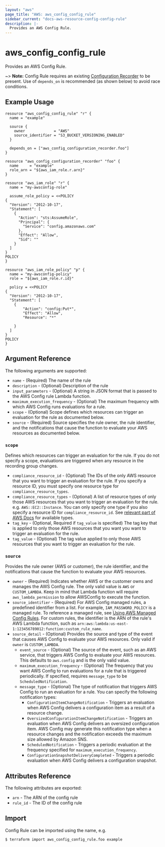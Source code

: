 ```yaml
---
layout: "aws"
page_title: "AWS: aws_config_config_rule"
sidebar_current: "docs-aws-resource-config-config-rule"
description: |-
  Provides an AWS Config Rule.
---
```


# aws_config_config_rule

Provides an AWS Config Rule.

~> **Note:** Config Rule requires an existing [Configuration Recorder](/docs/providers/aws/r/config_configuration_recorder.html) to be present. Use of `depends_on` is recommended (as shown below) to avoid race conditions.

## Example Usage

```hcl
resource "aws_config_config_rule" "r" {
  name = "example"

  source {
    owner             = "AWS"
    source_identifier = "S3_BUCKET_VERSIONING_ENABLED"
  }

  depends_on = ["aws_config_configuration_recorder.foo"]
}

resource "aws_config_configuration_recorder" "foo" {
  name     = "example"
  role_arn = "${aws_iam_role.r.arn}"
}

resource "aws_iam_role" "r" {
  name = "my-awsconfig-role"

  assume_role_policy = <<POLICY
{
  "Version": "2012-10-17",
  "Statement": [
    {
      "Action": "sts:AssumeRole",
      "Principal": {
        "Service": "config.amazonaws.com"
      },
      "Effect": "Allow",
      "Sid": ""
    }
  ]
}
POLICY
}

resource "aws_iam_role_policy" "p" {
  name = "my-awsconfig-policy"
  role = "${aws_iam_role.r.id}"

  policy = <<POLICY
{
  "Version": "2012-10-17",
  "Statement": [
  	{
  		"Action": "config:Put*",
  		"Effect": "Allow",
  		"Resource": "*"

  	}
  ]
}
POLICY
}
```

## Argument Reference

The following arguments are supported:

* `name` - (Required) The name of the rule
* `description` - (Optional) Description of the rule
* `input_parameters` - (Optional) A string in JSON format that is passed to the AWS Config rule Lambda function.
* `maximum_execution_frequency` - (Optional) The maximum frequency with which AWS Config runs evaluations for a rule.
* `scope` - (Optional) Scope defines which resources can trigger an evaluation for the rule as documented below.
* `source` - (Required) Source specifies the rule owner, the rule identifier, and the notifications that cause
	the function to evaluate your AWS resources as documented below.

### `scope`

Defines which resources can trigger an evaluation for the rule.
If you do not specify a scope, evaluations are triggered when any resource in the recording group changes.

* `compliance_resource_id` - (Optional) The IDs of the only AWS resource that you want to trigger an evaluation for the rule.
	If you specify a resource ID, you must specify one resource type for `compliance_resource_types`.
* `compliance_resource_types` - (Optional) A list of resource types of only those AWS resources that you want to trigger an
	evaluation for the rule. e.g. `AWS::EC2::Instance`. You can only specify one type if you also specify
	a resource ID for `compliance_resource_id`. See [relevant part of AWS Docs](http://docs.aws.amazon.com/config/latest/APIReference/API_ResourceIdentifier.html#config-Type-ResourceIdentifier-resourceType) for available types.
* `tag_key` - (Optional, Required if `tag_value` is specified) The tag key that is applied to only those AWS resources that you want you
	want to trigger an evaluation for the rule.
* `tag_value` - (Optional) The tag value applied to only those AWS resources that you want to trigger an evaluation for the rule.

### `source`

Provides the rule owner (AWS or customer), the rule identifier, and the notifications that cause the function to evaluate your AWS resources.

* `owner` - (Required) Indicates whether AWS or the customer owns and manages the AWS Config rule.
	The only valid value is `AWS` or `CUSTOM_LAMBDA`. Keep in mind that Lambda function will require `aws_lambda_permission` to allow AWSConfig to execute the function.
* `source_identifier` - (Required) For AWS Config managed rules, a predefined identifier from a list. For example,
	`IAM_PASSWORD_POLICY` is a managed rule. To reference a managed rule, see [Using AWS Managed Config Rules](http://docs.aws.amazon.com/config/latest/developerguide/evaluate-config_use-managed-rules.html).
	For custom rules, the identifier is the ARN of the rule's AWS Lambda function, such as `arn:aws:lambda:us-east-1:123456789012:function:custom_rule_name`.
* `source_detail` - (Optional) Provides the source and type of the event that causes AWS Config to evaluate your AWS resources. Only valid if `owner` is `CUSTOM_LAMBDA`.
	* `event_source` - (Optional) The source of the event, such as an AWS service, that triggers AWS Config
		to evaluate your AWS resources. This defaults to `aws.config` and is the only valid value.
	* `maximum_execution_frequency` - (Optional) The frequency that you want AWS Config to run evaluations for a rule that
		is triggered periodically. If specified, requires `message_type` to be `ScheduledNotification`.
	* `message_type` - (Optional) The type of notification that triggers AWS Config to run an evaluation for a rule. You can specify the following notification types:
	    * `ConfigurationItemChangeNotification` - Triggers an evaluation when AWS
	    	Config delivers a configuration item as a result of a resource change.
	    * `OversizedConfigurationItemChangeNotification` - Triggers an evaluation
	    	when AWS Config delivers an oversized configuration item. AWS Config may
	    	generate this notification type when a resource changes and the notification
	    	exceeds the maximum size allowed by Amazon SNS.
	    * `ScheduledNotification` - Triggers a periodic evaluation at the frequency
	    	specified for `maximum_execution_frequency`.
	    * `ConfigurationSnapshotDeliveryCompleted` - Triggers a periodic evaluation
	    	when AWS Config delivers a configuration snapshot.

## Attributes Reference

The following attributes are exported:

* `arn` - The ARN of the config rule
* `rule_id` - The ID of the config rule

## Import

Config Rule can be imported using the name, e.g.

```
$ terraform import aws_config_config_rule.foo example
```
